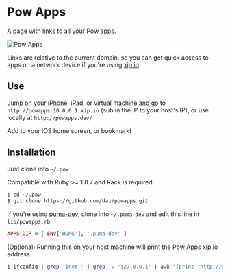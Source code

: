 # Pow Apps

A page with links to all your [Pow](http://pow.cx) apps.

![Pow Apps](http://daz.github.com/powapps/images/screenshots.png)

Links are relative to the current domain, so you can get quick access to apps on a network device if you're using [xip.io](http://xip.io)

## Use

Jump on your iPhone, iPad, or virtual machine and go to `http://powapps.10.0.0.1.xip.io` (sub in the IP to your host's IP), or use locally at `http://powapps.dev/`

Add to your iOS home screen, or bookmark!

## Installation

Just clone into `~/.pow`

Compatible with Ruby >= 1.8.7 and Rack is required.

```sh
$ cd ~/.pow
$ git clone https://github.com/daz/powapps.git
```

If you're using [puma-dev](https://github.com/puma/puma-dev), clone into `~/.puma-dev` and edit this line in `lib/powapps.rb`:

```ruby
APPS_DIR = [ ENV['HOME'], '.puma-dev' ]
```

(Optional) Running this on your host machine will print the Pow Apps xip.io address

```sh
$ ifconfig | grep 'inet ' | grep -v '127.0.0.1' | awk '{print "http://powapps."$2".xip.io"}'
```
